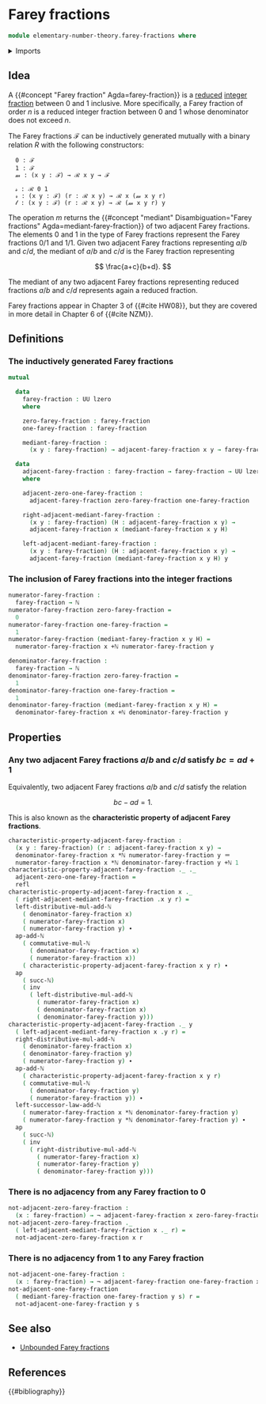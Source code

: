 # Farey fractions

```agda
module elementary-number-theory.farey-fractions where
```

<details><summary>Imports</summary>

```agda
open import elementary-number-theory.addition-natural-numbers
open import elementary-number-theory.multiplication-natural-numbers
open import elementary-number-theory.natural-numbers

open import foundation.action-on-identifications-functions
open import foundation.binary-relations
open import foundation.empty-types
open import foundation.identity-types
open import foundation.negation
open import foundation.universe-levels
```

</details>

## Idea

A {{#concept "Farey fraction" Agda=farey-fraction}} is a
[reduced](elementary-number-theory.reduced-integer-fractions.md)
[integer fraction](elementary-number-theory.integer-fractions.md) between $0$
and $1$ inclusive. More specifically, a Farey fraction of order $n$ is a reduced
integer fraction between $0$ and $1$ whose denominator does not exceed $n$.

The Farey fractions ℱ can be inductively generated mutually with a binary
relation $R$ with the following constructors:

```text
  0 : ℱ
  1 : ℱ
  𝓂 : (x y : ℱ) → ℛ x y → ℱ

  𝓈 : ℛ 0 1
  𝓇 : (x y : ℱ) (r : ℛ x y) → ℛ x (𝓂 x y r)
  𝓁 : (x y : ℱ) (r : ℛ x y) → ℛ (𝓂 x y r) y
```

The operation $m$ returns the
{{#concept "mediant" Disambiguation="Farey fractions" Agda=mediant-farey-fraction}}
of two adjacent Farey fractions. The elements $0$ and $1$ in the type of Farey
fractions represent the Farey fractions $0/1$ and $1/1$. Given two adjacent
Farey fractions representing $a/b$ and $c/d$, the mediant of $a/b$ and $c/d$ is
the Farey fraction representing

$$
  \frac{a+c}{b+d}.
$$

The mediant of any two adjacent Farey fractions representing reduced fractions
$a/b$ and $c/d$ represents again a reduced fraction.

Farey fractions appear in Chapter 3 of {{#cite HW08}}, but they are covered in
more detail in Chapter 6 of {{#cite NZM}}.

## Definitions

### The inductively generated Farey fractions

```agda
mutual

  data
    farey-fraction : UU lzero
    where

    zero-farey-fraction : farey-fraction
    one-farey-fraction : farey-fraction

    mediant-farey-fraction :
      (x y : farey-fraction) → adjacent-farey-fraction x y → farey-fraction

  data
    adjacent-farey-fraction : farey-fraction → farey-fraction → UU lzero
    where

    adjacent-zero-one-farey-fraction :
      adjacent-farey-fraction zero-farey-fraction one-farey-fraction

    right-adjacent-mediant-farey-fraction :
      (x y : farey-fraction) (H : adjacent-farey-fraction x y) →
      adjacent-farey-fraction x (mediant-farey-fraction x y H)

    left-adjacent-mediant-farey-fraction :
      (x y : farey-fraction) (H : adjacent-farey-fraction x y) →
      adjacent-farey-fraction (mediant-farey-fraction x y H) y
```

### The inclusion of Farey fractions into the integer fractions

```agda
numerator-farey-fraction :
  farey-fraction → ℕ
numerator-farey-fraction zero-farey-fraction =
  0
numerator-farey-fraction one-farey-fraction =
  1
numerator-farey-fraction (mediant-farey-fraction x y H) =
  numerator-farey-fraction x +ℕ numerator-farey-fraction y

denominator-farey-fraction :
  farey-fraction → ℕ
denominator-farey-fraction zero-farey-fraction =
  1
denominator-farey-fraction one-farey-fraction =
  1
denominator-farey-fraction (mediant-farey-fraction x y H) =
  denominator-farey-fraction x +ℕ denominator-farey-fraction y
```

## Properties

### Any two adjacent Farey fractions $a/b$ and $c/d$ satisfy $bc = ad + 1$

Equivalently, two adjacent Farey fractions $a/b$ and $c/d$ satisfy the relation

$$
  bc - ad = 1.
$$

This is also known as the **characteristic property of adjacent Farey
fractions**.

```agda
characteristic-property-adjacent-farey-fraction :
  (x y : farey-fraction) (r : adjacent-farey-fraction x y) →
  denominator-farey-fraction x *ℕ numerator-farey-fraction y ＝
  numerator-farey-fraction x *ℕ denominator-farey-fraction y +ℕ 1
characteristic-property-adjacent-farey-fraction ._ ._
  adjacent-zero-one-farey-fraction =
  refl
characteristic-property-adjacent-farey-fraction x ._
  ( right-adjacent-mediant-farey-fraction .x y r) =
  left-distributive-mul-add-ℕ
    ( denominator-farey-fraction x)
    ( numerator-farey-fraction x)
    ( numerator-farey-fraction y) ∙
  ap-add-ℕ
    ( commutative-mul-ℕ
      ( denominator-farey-fraction x)
      ( numerator-farey-fraction x))
    ( characteristic-property-adjacent-farey-fraction x y r) ∙
  ap
    ( succ-ℕ)
    ( inv
      ( left-distributive-mul-add-ℕ
        ( numerator-farey-fraction x)
        ( denominator-farey-fraction x)
        ( denominator-farey-fraction y)))
characteristic-property-adjacent-farey-fraction ._ y
  ( left-adjacent-mediant-farey-fraction x .y r) =
  right-distributive-mul-add-ℕ
    ( denominator-farey-fraction x)
    ( denominator-farey-fraction y)
    ( numerator-farey-fraction y) ∙
  ap-add-ℕ
    ( characteristic-property-adjacent-farey-fraction x y r)
    ( commutative-mul-ℕ
      ( denominator-farey-fraction y)
      ( numerator-farey-fraction y)) ∙
  left-successor-law-add-ℕ
    ( numerator-farey-fraction x *ℕ denominator-farey-fraction y)
    ( numerator-farey-fraction y *ℕ denominator-farey-fraction y) ∙
  ap
    ( succ-ℕ)
    ( inv
      ( right-distributive-mul-add-ℕ
        ( numerator-farey-fraction x)
        ( numerator-farey-fraction y)
        ( denominator-farey-fraction y)))
```

### There is no adjacency from any Farey fraction to $0$

```agda
not-adjacent-zero-farey-fraction :
  (x : farey-fraction) → ¬ adjacent-farey-fraction x zero-farey-fraction
not-adjacent-zero-farey-fraction ._
  ( left-adjacent-mediant-farey-fraction x ._ r) =
  not-adjacent-zero-farey-fraction x r
```

### There is no adjacency from $1$ to any Farey fraction

```agda
not-adjacent-one-farey-fraction :
  (x : farey-fraction) → ¬ adjacent-farey-fraction one-farey-fraction x
not-adjacent-one-farey-fraction
  ( mediant-farey-fraction one-farey-fraction y s) r =
  not-adjacent-one-farey-fraction y s
```

## See also

- [Unbounded Farey fractions](elementary-number-theory.unbounded-farey-fractions.md)

## References

{{#bibliography}}
